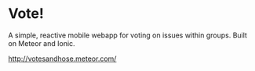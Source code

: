 # Vote!

A simple, reactive mobile webapp for voting on issues within groups.
Built on Meteor and Ionic.

http://votesandhose.meteor.com/
